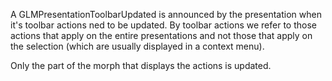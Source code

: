 A GLMPresentationToolbarUpdated is announced by the presentation when it's toolbar actions ned to be updated. By toolbar actions we refer to those actions that apply on the entire presentations and not those that apply on the selection (which are usually displayed in a context menu).

Only the part of the morph that displays the actions is updated. 